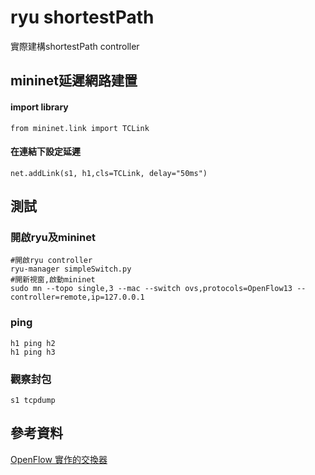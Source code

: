 # ryu shortestPath
實際建構shortestPath controller

## mininet延遲網路建置

#### import library
```shell=
from mininet.link import TCLink
```
#### 在連結下設定延遲
```shell=
net.addLink(s1, h1,cls=TCLink, delay="50ms")
```



## 測試

### 開啟ryu及mininet
```shell=
#開啟ryu controller
ryu-manager simpleSwitch.py
#開新視窗,啟動mininet
sudo mn --topo single,3 --mac --switch ovs,protocols=OpenFlow13 --controller=remote,ip=127.0.0.1
```
### ping
```shell=
h1 ping h2
h1 ping h3 
```

### 觀察封包
```shell=
s1 tcpdump
```

## 參考資料
[OpenFlow 實作的交換器](https://osrg.github.io/ryu-book/zh_tw/html/switching_hub.html)